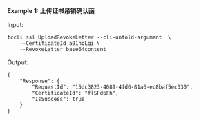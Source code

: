 **Example 1: 上传证书吊销确认函**



Input: 

```
tccli ssl UploadRevokeLetter --cli-unfold-argument  \
    --CertificateId a91hoLqi \
    --RevokeLetter base64content
```

Output: 
```
{
    "Response": {
        "RequestId": "15dc3823-4089-4fd6-81a6-ec8baf5ec330",
        "CertificateId": "flSFd6Fh",
        "IsSuccess": true
    }
}
```

